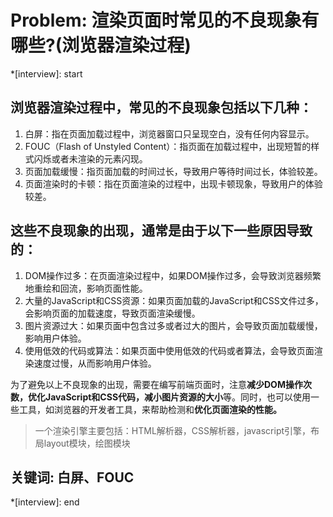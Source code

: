 # Problem: 渲染页面时常见的不良现象有哪些?(浏览器渲染过程)

*[interview]: start

## 浏览器渲染过程中，常见的不良现象包括以下几种：
1. 白屏：指在页面加载过程中，浏览器窗口只呈现空白，没有任何内容显示。
2. FOUC（Flash of Unstyled Content）：指页面在加载过程中，出现短暂的样式闪烁或者未渲染的元素闪现。
3. 页面加载缓慢：指页面加载的时间过长，导致用户等待时间过长，体验较差。
4. 页面渲染时的卡顿：指在页面渲染的过程中，出现卡顿现象，导致用户的体验较差。

## 这些不良现象的出现，通常是由于以下一些原因导致的：
1. DOM操作过多：在页面渲染过程中，如果DOM操作过多，会导致浏览器频繁地重绘和回流，影响页面性能。
2. 大量的JavaScript和CSS资源：如果页面加载的JavaScript和CSS文件过多，会影响页面的加载速度，导致页面渲染缓慢。
3. 图片资源过大：如果页面中包含过多或者过大的图片，会导致页面加载缓慢，影响用户体验。
4. 使用低效的代码或算法：如果页面中使用低效的代码或者算法，会导致页面渲染速度过慢，从而影响用户体验。

为了避免以上不良现象的出现，需要在编写前端页面时，注意**减少DOM操作次数，优化JavaScript和CSS代码，减小图片资源的大小**等。同时，也可以使用一些工具，如浏览器的开发者工具，来帮助检测和**优化页面渲染的性能。**

>一个渲染引擎主要包括：HTML解析器，CSS解析器，javascript引擎，布局layout模块，绘图模块

## 关键词: 白屏、FOUC
*[interview]: end
